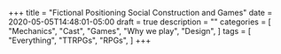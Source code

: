 +++
title = "Fictional Positioning Social Construction and Games"
date = 2020-05-05T14:48:01-05:00
draft = true
description = ""
categories = [
  "Mechanics",
  "Cast",
  "Games",
  "Why we play",
  "Design",
]
tags = [
  "Everything",
  "TTRPGs",
  "RPGs",
]
+++

<!--more-->

